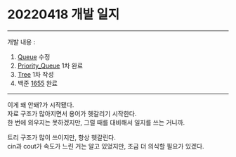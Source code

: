 # 20220418 개발 일지
***
개발 내용 :
1. [Queue](../data_structure/queue.md) 수정
2. [Priority_Queue](../data_structure/priority_queue.md) 1차 완료
3. [Tree](../data_structure/tree.md) 1차 작성
4. 백준 [1655](../code/1655.cpp) 완료
***
이게 왜 안돼?가 시작됐다.  
자료 구조가 많아지면서 용어가 헷갈리기 시작한다.  
한 번에 외우지는 못하겠지만, 그럴 때를 대비해서 일지를 쓰는 거니까.  

트리 구조가 많이 쓰이지만, 항상 헷갈린다.  
cin과 cout가 속도가 느린 거는 알고 있었지만, 조금 더 의식할 필요가 있겠다.